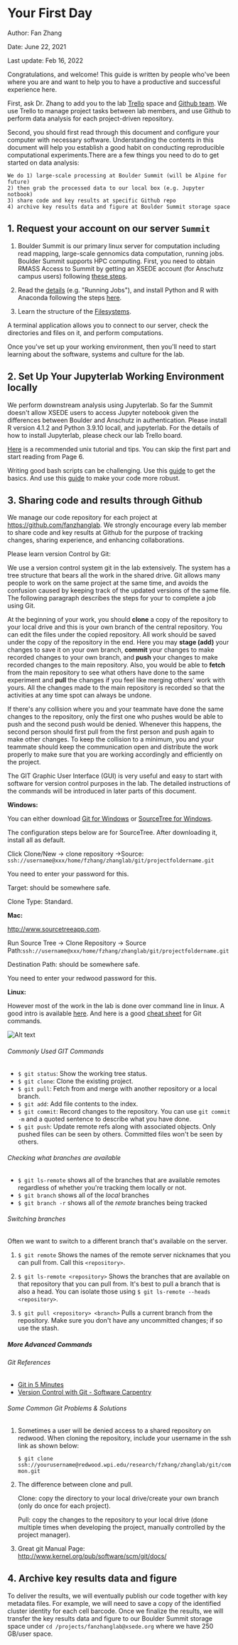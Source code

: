 
# Your First Day #

Author: Fan Zhang

Date: June 22, 2021

Last update: Feb 16, 2022


Congratulations, and welcome! This guide is written by people who've been where you are and want to help you to have a productive and successful experience here.

First, ask Dr. Zhang to add you to the lab [Trello](https://trello.com/en-US) space and [Github team](https://github.com/fanzhanglab). We use Trello to manage project tasks between lab members, and use Github to perform data analysis for each project-driven repository.

Second, you should first read through this document and configure your computer with necessary software. Understanding the contents in this document will help you establish a good habit on conducting reproducible computational experiments.There are a few things you need to do to get started on data analysis: 

```
We do 1) large-scale processing at Boulder Summit (will be Alpine for future) 
2) then grab the processed data to our local box (e.g. Jupyter notbook) 
3) share code and key results at specific Github repo 
4) archive key results data and figure at Boulder Summit storage space
```


## 1. Request your account on our server `Summit`
1. Boulder Summit is our primary linux server for computation including read mapping, large-scale gennomics data computation, running jobs. Boulder Summit supports HPC computing. First, you need to obtain RMASS Access to Summit by getting an XSEDE account (for Anschutz campus users) following [these steps](https://curc.readthedocs.io/en/latest/index.html).

2. Read the [details](https://curc.readthedocs.io/en/latest/index.html) (e.g. "Running Jobs"), and install Python and R with Anaconda following the steps [here](https://curc.readthedocs.io/en/latest/software/python.html).

3. Learn the structure of the [Filesystems](https://curc.readthedocs.io/en/latest/compute/filesystems.html).

A terminal application allows you to connect to our server, check the directories and files on it, and perform computations. 

Once you've set up your working environment, then you'll need to start learning about the software, systems and culture for the lab. 


## 2. Set Up Your Jupyterlab Working Environment locally
We perform downstream analysis using Jupyterlab. So far the Summit doesn't allow XSEDE users to access Jupyter notebook given the differences between Boulder and Anschutz in authentication. Please install R version 4.1.2 and Python 3.9.10 locall, and jupyterlab. For the details of how to install Jupyterlab, please check our lab Trello board.

[Here](./reference/linux_tutorial.pdf) is a recommended unix tutorial and tips. You can skip the first part and start reading from Page 6.

Writing good bash scripts can be challenging. Use this [guide](http://www.tldp.org/LDP/abs/html/) to get the basics. And use this [guide](http://www.davidpashley.com/articles/writing-robust-shell-scripts.html) to make your code more robust.



## 3. Sharing code and results through Github
We manage our code repository for each project at https://github.com/fanzhanglab. We strongly encourage every lab member to share code and key results at Github for the purpose of tracking changes, sharing experience, and enhancing collaborations.

Please learn version Control by Git:

We use a version control system git in the lab extensively. The system has a tree structure that bears all the work in the shared drive. Git allows many people to work on the same project at the same time, and avoids the confusion caused by keeping track of the updated versions of the same file. The following paragraph describes the steps for your to complete a job using Git.

At the beginning of your work, you should **clone** a copy of the repository to your local drive and this is your own branch of the central repository. You can edit the files under the copied repository. All work should be saved under the copy of the repository in the end. Here you may **stage (add)** your changes to save it on your own branch, **commit** your changes to make recorded changes to your own branch, and **push** your changes to make recorded changes to the main repository. Also, you would be able to **fetch** from the main repository to see what others have done to the same experiment and **pull** the changes if you feel like merging others' work with yours. All the changes made to the main repository is recorded so that the activities at any time spot can always be undone. 

If there's any collision where you and your teammate have done the same changes to the repository, only the first one who pushes would be able to push and the second push would be denied. Whenever this happens, the second person should first pull from the first person and push again to make other changes. To keep the collision to a minimum, you and your teammate should keep the communication open and distribute the work properly to make sure that you are working accordingly and efficiently on the project. 

The GIT Graphic User Interface (GUI) is very useful and easy to start with software for version control purposes in the lab. The detailed instructions of the commands will be introduced in later parts of this document. 

**Windows:** 

You can either download [Git for Windows](http://msysgit.github.com/) or [SourceTree for Windows](http://www.sourcetreeapp.com). 

The configuration steps below are for SourceTree. After downloading it, install all as default.

Click Clone/New -> clone repository ->Source: `ssh://username@xxx/home/fzhang/zhanglab/git/projectfoldername.git`

You need to enter your password for this.

Target: should be somewhere safe.

Clone Type: Standard.

**Mac:** 

<http://www.sourcetreeapp.com>.

Run Source Tree -> Clone Repository ->
Source Path:`ssh://username@xxx/home/fzhang/zhanglab/git/projectfoldername.git`

Destination Path: should be somewhere safe. 

You need to enter your redwood password for this.

**Linux:**

However most of the work in the lab is done over command line in linux. A good intro is available [here](http://pcottle.github.io/learnGitBranching/). And here is a good [cheat sheet](http://zrusin.blogspot.com/2007/09/git-cheat-sheet.html) for Git commands.

![Alt text](./figures/git_cheat_sheet.png)

###### Commonly Used GIT Commands ##

- `$ git status`: Show the working tree status.
- `$ git clone`: Clone the existing project. 
- `$ git pull`: Fetch from and merge with another repository or a local branch.
- `$ git add`: Add file contents to the index.
- `$ git commit`: Record changes to the repository. You can use `git commit -m` and a quoted sentence to describe what you have done.
- `$ git push`: Update remote refs along with associated objects. Only pushed files can be seen by others. Committed files won't be seen by others.

###### Checking what branches are available ##

* `$ git ls-remote` shows all of the branches that are available remotes regardless of whether you're tracking them locally or not.
* `$ git branch` shows all of the _local_ branches 
* `$ git branch -r` shows all of the _remote_ branches being tracked

###### Switching branches ##

Often we want to switch to a different branch that's available on the server.  

1. `$ git remote` Shows the names of the remote server nicknames that you can pull from. Call this `<repository>`.
	
2. `$ git ls-remote <repository>` Shows the branches that are available on that repository that you can pull from. It's best to pull a branch that is also a head. You can isolate those using `$ git ls-remote --heads <repository>`.  
	
3. `$ git pull <repository> <branch>` Pulls a current branch from the repository. Make sure you don't have any uncommitted changes; if so use the stash. 

##### More Advanced Commands



###### Git References ##
* [Git in 5 Minutes](http://scottr.org/presentations/git-in-5-minutes/)
* [Version Control with Git - Software Carpentry](http://software-carpentry.org/v5/novice/git/index.html)

###### Some Common Git Problems & Solutions ##

1. Sometimes a user will be denied access to a shared repository on redwood. When cloning the repository, include your username in the ssh link as shown below:

	`$ git clone ssh://yourusername@redwood.wpi.edu/research/fzhang/zhanglab/git/common.git `

2. The difference between clone and pull.
	
	Clone: copy the directory to your local drive/create your own branch (only do once for each project).

	Pull: copy the changes to the repository to your local drive (done multiple times when developing the project, manually controlled by the project manager).

3. Great git Manual Page:
<http://www.kernel.org/pub/software/scm/git/docs/>


## 4. Archive key results data and figure
To deliver the results, we will eventually publish our code together with key metadata files. For example, we will need to save a copy of the identified cluster identity for each cell barcode. Once we finalize the results, we will transfer the key results data and figure to our Boulder Summit storage space under `cd /projects/fanzhanglab@xsede.org` where we have 250 GB/user space.

